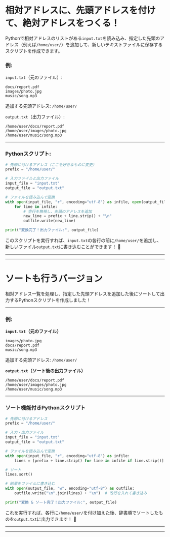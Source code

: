 # 相対アドレスに、先頭アドレスを付けて、絶対アドレスをつくる！

Pythonで相対アドレスのリストがある`input.txt`を読み込み、指定した先頭のアドレス（例えば`/home/user/`）を追加して、新しいテキストファイルに保存するスクリプトを作成できます。  

### 例:  
`input.txt`（元のファイル）:
```
docs/report.pdf
images/photo.jpg
music/song.mp3
```
  
追加する先頭アドレス: `/home/user/`  

`output.txt`（出力ファイル）:
```
/home/user/docs/report.pdf
/home/user/images/photo.jpg
/home/user/music/song.mp3
```

---

### Pythonスクリプト:
```python
# 先頭に付けるアドレス（ここを好きなものに変更）
prefix = "/home/user/"

# 入力ファイルと出力ファイル
input_file = "input.txt"
output_file = "output.txt"

# ファイルを読み込んで変換
with open(input_file, "r", encoding="utf-8") as infile, open(output_file, "w", encoding="utf-8") as outfile:
    for line in infile:
        # 空行を無視し、先頭のアドレスを追加
        new_line = prefix + line.strip() + "\n"
        outfile.write(new_line)

print("変換完了！出力ファイル:", output_file)
```

このスクリプトを実行すれば、`input.txt`の各行の前に`/home/user/`を追加し、新しいファイル`output.txt`に書き込むことができます！ 🚀

---
---

# ソートも行うバージョン

相対アドレス一覧を処理し、指定した先頭アドレスを追加した後にソートして出力するPythonスクリプトを作成しました！  

---

### 例:  
**`input.txt`（元のファイル）**
```
images/photo.jpg
docs/report.pdf
music/song.mp3
```

追加する先頭アドレス: `/home/user/`  

**`output.txt`（ソート後の出力ファイル）**
```
/home/user/docs/report.pdf
/home/user/images/photo.jpg
/home/user/music/song.mp3
```

---

### ソート機能付きPythonスクリプト
```python
# 先頭に付けるアドレス
prefix = "/home/user/"

# 入力・出力ファイル
input_file = "input.txt"
output_file = "output.txt"

# ファイルを読み込んで変換
with open(input_file, "r", encoding="utf-8") as infile:
    lines = [prefix + line.strip() for line in infile if line.strip()]  # 空行を除去し、前にアドレスを付加

# ソート
lines.sort()

# 結果をファイルに書き込む
with open(output_file, "w", encoding="utf-8") as outfile:
    outfile.write("\n".join(lines) + "\n")  # 改行を入れて書き込み

print("変換 & ソート完了！出力ファイル:", output_file)
```

これを実行すれば、各行に`/home/user/`を付け加えた後、辞書順でソートしたものを`output.txt`に出力できます！ 🚀

---
---

